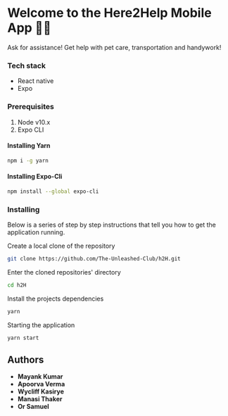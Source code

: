 # Welcome to the Here2Help Mobile App 🚀🔥
Ask for assistance! Get help with pet care, transportation and handywork!

### Tech stack

- React native
- Expo

### Prerequisites

1. Node v10.x
2. Expo CLI

#### Installing Yarn

```bash
npm i -g yarn
```

#### Installing Expo-Cli

```bash
npm install --global expo-cli
```

### Installing

Below is a series of step by step instructions that tell you how to get the application running.

Create a local clone of the repository

```bash
git clone https://github.com/The-Unleashed-Club/h2H.git
```

Enter the cloned repositories' directory

```bash
cd h2H
```

Install the projects dependencies

```bash
yarn
```

Starting the application

```bash
yarn start
```

## Authors

- **Mayank Kumar** 
- **Apoorva Verma** 
- **Wycliff Kasirye** 
- **Manasi Thaker** 
- **Or Samuel** 
